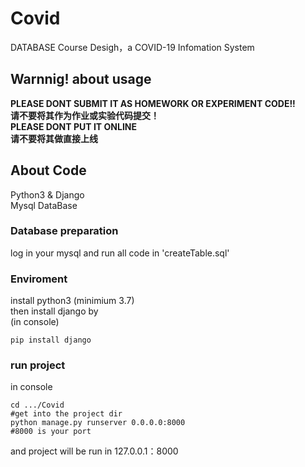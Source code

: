 # Covid
DATABASE Course Desigh，a COVID-19 Infomation System

## Warnnig! about usage

**PLEASE DONT SUBMIT IT AS HOMEWORK OR EXPERIMENT CODE!!**  
**请不要将其作为作业或实验代码提交！**  
**PLEASE DONT PUT IT ONLINE**  
**请不要将其做直接上线**

## About Code
Python3 & Django  
Mysql DataBase

### Database preparation
log in your mysql and run all code in 'createTable.sql'

### Enviroment
install python3 (minimium 3.7)  
then install django by  
(in console)
```
pip install django
```

### run project
in console  
```
cd .../Covid
#get into the project dir
python manage.py runserver 0.0.0.0:8000
#8000 is your port
```  
and project will be run in 127.0.0.1：8000
